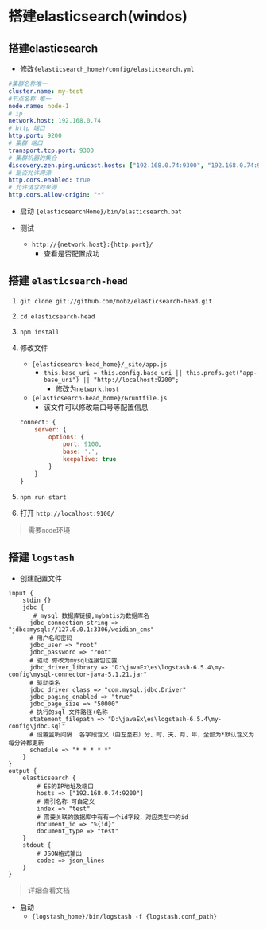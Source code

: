 # 搭建elasticsearch(windos)

## 搭建elasticsearch

- 修改`{elasticsearch_home}/config/elasticsearch.yml`

```yml
#集群名称唯一
cluster.name: my-test
#节点名称 唯一
node.name: node-1
# ip
network.host: 192.168.0.74
# http 端口 
http.port: 9200
# 集群 端口 
transport.tcp.port: 9300
# 集群机器的集合
discovery.zen.ping.unicast.hosts: ["192.168.0.74:9300", "192.168.0.74:9301", "192.168.0.74:9302"]
# 是否允许跨源
http.cors.enabled: true
# 允许请求的来源
http.cors.allow-origin: "*"
```
- 启动
 `{elasticsearchHome}/bin/elasticsearch.bat`

- 测试
  - `http://{network.host}:{http.port}/`
    - 查看是否配置成功

## 搭建 `elasticsearch-head`

1. `git clone git://github.com/mobz/elasticsearch-head.git`
2. `cd elasticsearch-head`
3. `npm install`
4. 修改文件
    - `{elasticsearch-head_home}/_site/app.js`
        - `this.base_uri = this.config.base_uri || this.prefs.get("app-base_uri") || "http://localhost:9200";`
            - 修改为`network.host`
    - `{elasticsearch-head_home}/Gruntfile.js`
        - 该文件可以修改端口号等配置信息

    ```js
    connect: {
        server: {
            options: {
                port: 9100,
                base: '.',
                keepalive: true
            }
        }
    }
    ```

5. `npm run start`

6. 打开 `http://localhost:9100/`

> 需要`node`环境

## 搭建 `logstash`

- 创建配置文件

```config
input {
    stdin {}
    jdbc {
       # mysql 数据库链接,mybatis为数据库名
      jdbc_connection_string => "jdbc:mysql://127.0.0.1:3306/weidian_cms"
      # 用户名和密码
      jdbc_user => "root"
      jdbc_password => "root"
      # 驱动 修改为mysql连接包位置
      jdbc_driver_library => "D:\javaEx\es\logstash-6.5.4\my-config\mysql-connector-java-5.1.21.jar"
      # 驱动类名
      jdbc_driver_class => "com.mysql.jdbc.Driver"
      jdbc_paging_enabled => "true"
      jdbc_page_size => "50000"
      # 执行的sql 文件路径+名称 
      statement_filepath => "D:\javaEx\es\logstash-6.5.4\my-config\jdbc.sql"
      # 设置监听间隔  各字段含义（由左至右）分、时、天、月、年，全部为*默认含义为每分钟都更新
      schedule => "* * * * *"
    }
}
output {
    elasticsearch {
        # ES的IP地址及端口
        hosts => ["192.168.0.74:9200"]
        # 索引名称 可自定义
        index => "test"
        # 需要关联的数据库中有有一个id字段，对应类型中的id
        document_id => "%{id}"
        document_type => "test"
    }
    stdout {
        # JSON格式输出
        codec => json_lines
    }
}
```

> 详细查看文档

- 启动
  - `{logstash_home}/bin/logstash -f {logstash.conf_path}`
